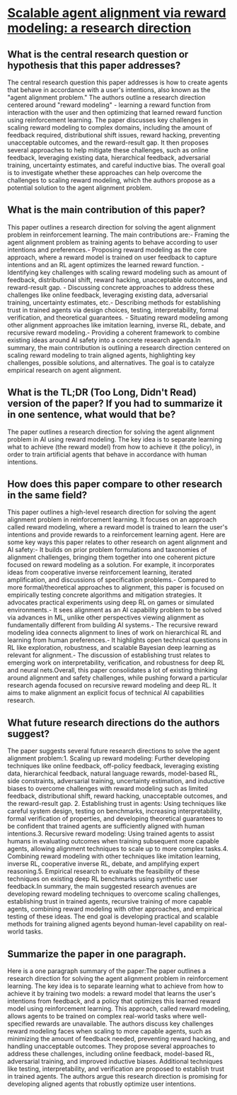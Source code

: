 # [Scalable agent alignment via reward modeling: a research direction](https://arxiv.org/abs/1811.07871)

## What is the central research question or hypothesis that this paper addresses?

The central research question this paper addresses is how to create agents that behave in accordance with a user's intentions, also known as the "agent alignment problem." The authors outline a research direction centered around "reward modeling" - learning a reward function from interaction with the user and then optimizing that learned reward function using reinforcement learning. The paper discusses key challenges in scaling reward modeling to complex domains, including the amount of feedback required, distributional shift issues, reward hacking, preventing unacceptable outcomes, and the reward-result gap. It then proposes several approaches to help mitigate these challenges, such as online feedback, leveraging existing data, hierarchical feedback, adversarial training, uncertainty estimates, and careful inductive bias. The overall goal is to investigate whether these approaches can help overcome the challenges to scaling reward modeling, which the authors propose as a potential solution to the agent alignment problem.


## What is the main contribution of this paper?

This paper outlines a research direction for solving the agent alignment problem in reinforcement learning. The main contributions are:- Framing the agent alignment problem as training agents to behave according to user intentions and preferences.- Proposing reward modeling as the core approach, where a reward model is trained on user feedback to capture intentions and an RL agent optimizes the learned reward function. - Identifying key challenges with scaling reward modeling such as amount of feedback, distributional shift, reward hacking, unacceptable outcomes, and reward-result gap. - Discussing concrete approaches to address these challenges like online feedback, leveraging existing data, adversarial training, uncertainty estimates, etc.- Describing methods for establishing trust in trained agents via design choices, testing, interpretability, formal verification, and theoretical guarantees. - Situating reward modeling among other alignment approaches like imitation learning, inverse RL, debate, and recursive reward modeling.- Providing a coherent framework to combine existing ideas around AI safety into a concrete research agenda.In summary, the main contribution is outlining a research direction centered on scaling reward modeling to train aligned agents, highlighting key challenges, possible solutions, and alternatives. The goal is to catalyze empirical research on agent alignment.


## What is the TL;DR (Too Long, Didn't Read) version of the paper? If you had to summarize it in one sentence, what would that be?

The paper outlines a research direction for solving the agent alignment problem in AI using reward modeling. The key idea is to separate learning what to achieve (the reward model) from how to achieve it (the policy), in order to train artificial agents that behave in accordance with human intentions.


## How does this paper compare to other research in the same field?

This paper outlines a high-level research direction for solving the agent alignment problem in reinforcement learning. It focuses on an approach called reward modeling, where a reward model is trained to learn the user's intentions and provide rewards to a reinforcement learning agent. Here are some key ways this paper relates to other research on agent alignment and AI safety:- It builds on prior problem formulations and taxonomies of alignment challenges, bringing them together into one coherent picture focused on reward modeling as a solution. For example, it incorporates ideas from cooperative inverse reinforcement learning, iterated amplification, and discussions of specification problems.- Compared to more formal/theoretical approaches to alignment, this paper is focused on empirically testing concrete algorithms and mitigation strategies. It advocates practical experiments using deep RL on games or simulated environments.- It sees alignment as an AI capability problem to be solved via advances in ML, unlike other perspectives viewing alignment as fundamentally different from building AI systems.- The recursive reward modeling idea connects alignment to lines of work on hierarchical RL and learning from human preferences.- It highlights open technical questions in RL like exploration, robustness, and scalable Bayesian deep learning as relevant for alignment.- The discussion of establishing trust relates to emerging work on interpretability, verification, and robustness for deep RL and neural nets.Overall, this paper consolidates a lot of existing thinking around alignment and safety challenges, while pushing forward a particular research agenda focused on recursive reward modeling and deep RL. It aims to make alignment an explicit focus of technical AI capabilities research.


## What future research directions do the authors suggest?

The paper suggests several future research directions to solve the agent alignment problem:1. Scaling up reward modeling: Further developing techniques like online feedback, off-policy feedback, leveraging existing data, hierarchical feedback, natural language rewards, model-based RL, side constraints, adversarial training, uncertainty estimation, and inductive biases to overcome challenges with reward modeling such as limited feedback, distributional shift, reward hacking, unacceptable outcomes, and the reward-result gap. 2. Establishing trust in agents: Using techniques like careful system design, testing on benchmarks, increasing interpretability, formal verification of properties, and developing theoretical guarantees to be confident that trained agents are sufficiently aligned with human intentions.3. Recursive reward modeling: Using trained agents to assist humans in evaluating outcomes when training subsequent more capable agents, allowing alignment techniques to scale up to more complex tasks.4. Combining reward modeling with other techniques like imitation learning, inverse RL, cooperative inverse RL, debate, and amplifying expert reasoning.5. Empirical research to evaluate the feasibility of these techniques on existing deep RL benchmarks using synthetic user feedback.In summary, the main suggested research avenues are developing reward modeling techniques to overcome scaling challenges, establishing trust in trained agents, recursive training of more capable agents, combining reward modeling with other approaches, and empirical testing of these ideas. The end goal is developing practical and scalable methods for training aligned agents beyond human-level capability on real-world tasks.


## Summarize the paper in one paragraph.

Here is a one paragraph summary of the paper:The paper outlines a research direction for solving the agent alignment problem in reinforcement learning. The key idea is to separate learning what to achieve from how to achieve it by training two models: a reward model that learns the user's intentions from feedback, and a policy that optimizes this learned reward model using reinforcement learning. This approach, called reward modeling, allows agents to be trained on complex real-world tasks where well-specified rewards are unavailable. The authors discuss key challenges reward modeling faces when scaling to more capable agents, such as minimizing the amount of feedback needed, preventing reward hacking, and handling unacceptable outcomes. They propose several approaches to address these challenges, including online feedback, model-based RL, adversarial training, and improved inductive biases. Additional techniques like testing, interpretability, and verification are proposed to establish trust in trained agents. The authors argue this research direction is promising for developing aligned agents that robustly optimize user intentions.

